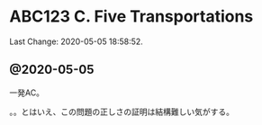 # ABC123 C. Five Transportations

Last Change: 2020-05-05 18:58:52.

## @2020-05-05

一発AC。

。。とはいえ、この問題の正しさの証明は結構難しい気がする。


